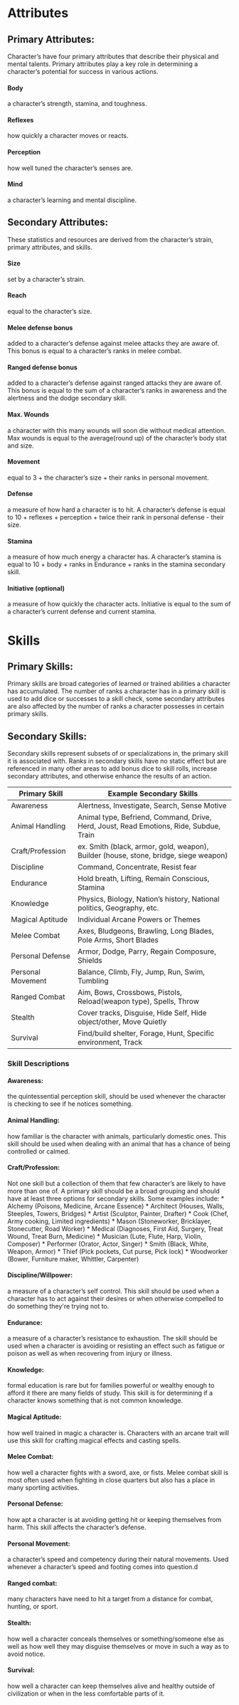 # Attributes

## Primary Attributes:
Character’s have four primary attributes that describe their physical and mental talents. Primary attributes play a key role in determining a character’s potential for success in various actions.
####  Body
 a character’s strength, stamina, and toughness.
####  Reflexes
 how quickly a character moves or reacts.
####  Perception
 how well tuned the character’s senses are.
####  Mind
 a character’s learning and mental discipline.

## Secondary Attributes:
These statistics and resources are derived from the character’s strain, primary attributes, and skills.
#### Size
set by a character’s strain.
#### Reach
equal to the character’s size.
#### Melee defense bonus
added to a character’s defense against melee attacks they are aware of. This bonus is equal to a character’s ranks in melee combat.
#### Ranged defense bonus
added to a character’s defense against ranged attacks they are aware of. This bonus is equal to the sum of a character’s ranks in awareness and the alertness and the dodge secondary skill.
#### Max. Wounds
a character with this many wounds will soon die without medical attention. Max wounds is equal to the average(round up) of the character’s body stat and size.
#### Movement
equal to 3 + the character’s size + their ranks in personal movement.
#### Defense
a measure of how hard a character is to hit. A character’s defense is equal to 10 + reflexes + perception + twice their rank in personal defense - their size.
#### Stamina
a measure of how much energy a character has. A character’s stamina is equal to 10 + body + ranks in Endurance + ranks in the stamina secondary skill.
#### Initiative (optional)
a measure of how quickly the character acts. Initiative is equal to the sum of a character’s current defense and current stamina.
<div class="page-break"></div>

# Skills

## Primary Skills:
Primary skills are broad categories of learned or trained abilities a character has accumulated. The number of ranks a character has in a primary skill is used to add dice or successes to a skill check, some secondary attributes are also affected by the number of ranks a character possesses in certain primary skills.

## Secondary Skills:
Secondary skills represent subsets of or specializations in, the primary skill it is associated with. Ranks in secondary skills have no static effect but are referenced in many other areas to add bonus dice to skill rolls, increase secondary attributes, and otherwise enhance the results of an action.

| Primary Skill | Example Secondary Skills |
| --- | --- |
| Awareness | Alertness, Investigate, Search, Sense Motive |
| Animal Handling | Animal type, Befriend, Command, Drive, Herd, Joust, Read Emotions, Ride, Subdue, Train |
| Craft/Profession | ex. Smith (black, armor, gold, weapon), Builder (house, stone, bridge, siege weapon) |
| Discipline | Command, Concentrate, Resist fear |
| Endurance | Hold breath, Lifting, Remain Conscious, Stamina|
| Knowledge | Physics, Biology, Nation’s history, National politics, Geography, etc. |
| Magical Aptitude | Individual Arcane Powers or Themes |
| Melee Combat | Axes, Bludgeons, Brawling, Long Blades, Pole Arms, Short Blades |
| Personal Defense | Armor, Dodge, Parry, Regain Composure, Shields |
| Personal Movement | Balance, Climb, Fly, Jump, Run, Swim, Tumbling |
| Ranged Combat | Aim, Bows, Crossbows, Pistols, Reload(weapon type), Spells, Throw |
| Stealth | Cover tracks, Disguise, Hide Self, Hide object/other, Move Quietly |
| Survival | Find/build shelter, Forage, Hunt, Specific environment, Track |

### Skill Descriptions
#### Awareness:
 the quintessential perception skill, should be used whenever the character is checking to see if he notices something.
#### Animal Handling:
 how familiar is the character with animals, particularly domestic ones. This skill should be used when dealing with an animal that has a chance of being controlled or calmed.
#### Craft/Profession:
 Not one skill but a collection of them that few character’s are likely to have more than one of. A primary skill should be a broad grouping and should have at least three options for secondary skills. Some examples include:
    * Alchemy (Poisons, Medicine, Arcane Essence)
    * Architect (Houses, Walls, Steeples, Towers, Bridges)
    * Artist (Sculptor, Painter, Drafter)
    * Cook (Chef, Army cooking, Limited ingredients)
    * Mason (Stoneworker, Bricklayer, Stonecutter, Road Worker)
    * Medical (Diagnoses, First Aid, Surgery, Treat Wound, Treat Burn, Medicine)
    * Musician (Lute, Flute, Harp, Violin, Composer)
    * Performer (Orator, Actor, Singer)
    * Smith (Black, White, Weapon, Armor)
    * Thief (Pick pockets, Cut purse, Pick lock)
    * Woodworker (Bower, Furniture maker, Whittler, Carpenter)
#### Discipline/Willpower:
 a measure of a character’s self control. This skill should be used when a character has to act against their desires or when otherwise compelled to do something they're trying not to.
#### Endurance:
 a measure of a character’s resistance to exhaustion. The skill should be used when a character is avoiding or resisting an effect such as fatigue or poison as well as when recovering from injury or illness.
#### Knowledge:
 formal education is rare but for families powerful or wealthy enough to afford it there are many fields of study. This skill is for determining if a character knows something that is not common knowledge.
#### Magical Aptitude:
 how well trained in magic a character is. Characters with an arcane trait will use this skill for crafting magical effects and casting spells.
#### Melee Combat:
 how well a character fights with a sword, axe, or fists. Melee combat skill is most often used when fighting in close quarters but also has a place in many sporting activities.
#### Personal Defense:
 how apt a character is at avoiding getting hit or keeping themselves from harm. This skill affects the character’s defense.
#### Personal Movement:
 a character’s speed and competency during their natural movements. Used whenever a character’s speed and footing comes into question.d
#### Ranged combat:
 many characters have need to hit a target from a distance for combat, hunting, or sport.
#### Stealth:
 how well a character conceals themselves or something/someone else as well as how well they may disguise themselves or move in such a way as to avoid notice.
#### Survival:
 how well a character can keep themselves alive and healthy outside of civilization or when in the less comfortable parts of it.
